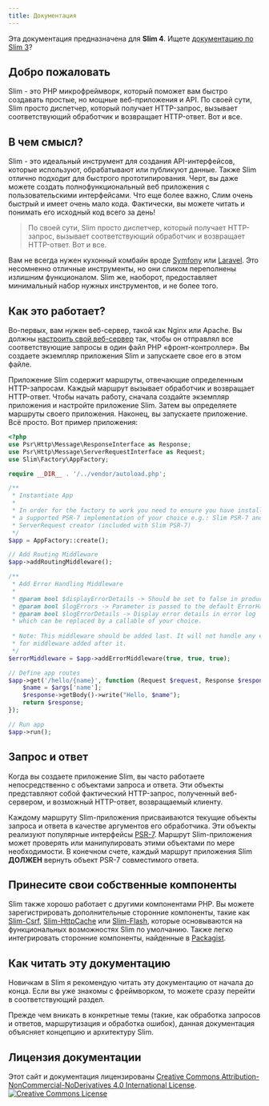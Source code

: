 ```yaml
---
title: Документация
---
```


<div class="alert alert-info">
    <p>
        Эта документация предназначена для <strong>Slim 4</strong>. Ищете <a href="/v3">документацию по Slim 3</a>?
    </p>
</div>



## Добро пожаловать

Slim - это PHP микрофреймворк, который поможет вам
быстро создавать простые, но мощные веб-приложения и API. По своей сути, Slim просто
диспетчер, который получает HTTP-запрос, вызывает соответствующий обработчик и возвращает HTTP-ответ. Вот и все.

## В чем смысл?

Slim - это идеальный инструмент для создания API-интерфейсов, которые используют, обрабатывают или публикуют данные. 
Также Slim отлично подходит для быстрого прототипирования. Черт, вы даже можете создать полнофункциональный веб
приложения с пользовательскими интерфейсами. Что еще более важно, Слим очень быстрый
и имеет очень мало кода. Фактически, вы можете читать и понимать его исходный код
всего за день!

> По своей сути, Slim просто
  диспетчер, который получает HTTP-запрос, вызывает соответствующий обработчик и возвращает HTTP-ответ. Вот и все.

Вам не всегда нужен кухонный комбайн вроде [Symfony][symfony] или [Laravel][laravel].
Это несомненно отличные инструменты, но они сликом переполнены излишним функционалом.
Slim же, наоборот, предоставляет минимальный набор нужных инструментов, и не более того.

## Как это работает?

Во-первых, вам нужен веб-сервер, такой как Nginx или Apache. Вы должны [настроить свой веб-сервер](/v4/start/web-servers)
так, чтобы он отправлял все соответствующие запросы в один файл PHP «фронт-контроллер».
Вы создаете экземпляр приложения Slim и запускаете свое его в этом файле.

Приложение Slim содержит маршруты, отвечающие определенным HTTP-запросам.
Каждый маршрут вызывает обработчик и возвращает HTTP-ответ. 
Чтобы начать работу, сначала создайте экземпляр приложения и настройте приложение Slim. 
Затем вы определяете маршруты своего приложения. Наконец, вы запускаете приложение. Всё просто. Вот пример приложения:

```php
<?php
use Psr\Http\Message\ResponseInterface as Response;
use Psr\Http\Message\ServerRequestInterface as Request;
use Slim\Factory\AppFactory;

require __DIR__ . '/../vendor/autoload.php';

/**
 * Instantiate App
 *
 * In order for the factory to work you need to ensure you have installed
 * a supported PSR-7 implementation of your choice e.g.: Slim PSR-7 and a supported
 * ServerRequest creator (included with Slim PSR-7)
 */
$app = AppFactory::create();

// Add Routing Middleware
$app->addRoutingMiddleware();

/**
 * Add Error Handling Middleware
 *
 * @param bool $displayErrorDetails -> Should be set to false in production
 * @param bool $logErrors -> Parameter is passed to the default ErrorHandler
 * @param bool $logErrorDetails -> Display error details in error log
 * which can be replaced by a callable of your choice.
 
 * Note: This middleware should be added last. It will not handle any exceptions/errors
 * for middleware added after it.
 */
$errorMiddleware = $app->addErrorMiddleware(true, true, true);

// Define app routes
$app->get('/hello/{name}', function (Request $request, Response $response, $args) {
    $name = $args['name'];
    $response->getBody()->write("Hello, $name");
    return $response;
});

// Run app
$app->run();
```

## Запрос и ответ

Когда вы создаете приложение Slim, вы часто работаете непосредственно с объектами запроса и ответа. 
Эти объекты представляют собой фактический HTTP-запрос, полученный веб-сервером, и возможный HTTP-ответ, 
возвращаемый клиенту.

Каждому маршруту Slim-приложения присваиваются текущие объекты запроса и ответа в качестве аргументов 
его обработчика. Эти объекты реализуют популярные интерфейсы [PSR-7](/v4/concepts/value-objects). 
Маршрут Slim-приложения может проверять или манипулировать этими объектами по мере необходимости. 
В конечном счете, каждый маршрут приложения Slim **ДОЛЖЕН** вернуть объект PSR-7 совместимого ответа.

## Принесите свои собственные компоненты

Slim также хорошо работает с другими компонентами PHP. Вы можете зарегистрировать дополнительные сторонние 
компоненты, такие как [Slim-Csrf][csrf], [Slim-HttpCache][httpcache] или [Slim-Flash][flash],
которые основываются на функциональных возможностях Slim по умолчанию. 
Также легко интегрировать сторонние компоненты, найденные в [Packagist](https://packagist.org/).

## Как читать эту документацию

Новичкам в Slim я рекомендую читать эту документацию от начала до конца. 
Если вы уже знакомы с фреймворком, то можете сразу перейти в соответствующий раздел.

Прежде чем вникать в конкретные темы (такие, как обработка запросов и ответов, маршрутизация и обработка ошибок), 
данная документация объясняет концепцию и архитектуру Slim.

## Лицензия документации
<p style="text-align: left;">
    Этот сайт и документация лицензированы <a rel="license" href="https://creativecommons.org/licenses/by-nc-nd/4.0/">Creative Commons Attribution-NonCommercial-NoDerivatives 4.0 International License</a>.
    <br />
    <a rel="license" href="https://creativecommons.org/licenses/by-nc-nd/4.0/">
        <img alt="Creative Commons License" style="border-width:0" src="https://i.creativecommons.org/l/by-nc-nd/4.0/88x31.png" />
    </a>
</p>

[symfony]: https://symfony.com/
[laravel]: https://laravel.com/
[csrf]: https://github.com/slimphp/Slim-Csrf/
[httpcache]: https://github.com/slimphp/Slim-HttpCache
[flash]: https://github.com/slimphp/Slim-Flash